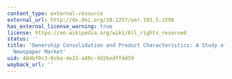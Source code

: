 ```yaml
---
content_type: external-resource
external_url: http://dx.doi.org/10.1257/aer.103.5.1598
has_external_license_warning: true
license: https://en.wikipedia.org/wiki/All_rights_reserved
status: ''
title: 'Ownership Consolidation and Product Characteristics: A Study of the U.S. Daily
  Newspaper Market'
uid: 484bf0c3-0cba-4e33-a48c-dd26edffdd59
wayback_url: ''
---
```

